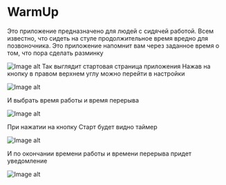 # WarmUp
Это приложение предназначено для людей с сидячей работой. 
Всем известно, что сидеть на стуле продолжительное время вредно для позвоночника.
Это приложение напомнит вам через заданное время о том, что пора сделать разминку

![Image alt](https://github.com/pluzh/image/blob/main/startPage.png)
Так выглядит стартовая страница приложения
Нажав на кнопку в правом верхнем углу можно перейти в настройки

![Image alt](https://github.com/pluzh/image/blob/main/SettingsPage.png)

И выбрать время работы и время перерыва

![Image alt](https://github.com/pluzh/image/blob/main/SettingsPage2.png)

При нажатии на кнопку Старт будет видно таймер

![Image alt](https://github.com/pluzh/image/blob/main/timePage.png)

И по окончании времени работы и времени перерыва придет уведомление

![Image alt](https://github.com/pluzh/image/blob/main/popUpPage.png)
